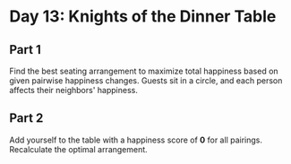 # Day 13: Knights of the Dinner Table

## Part 1

Find the best seating arrangement to maximize total happiness based on given pairwise happiness changes. Guests sit in a circle, and each person affects their neighbors' happiness.  

## Part 2

Add yourself to the table with a happiness score of **0** for all pairings. Recalculate the optimal arrangement.  